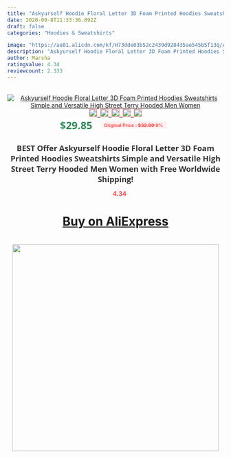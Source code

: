 ```yaml
---
title: "Askyurself Hoodie Floral Letter 3D Foam Printed Hoodies Sweatshirts Simple and Versatile High Street Terry Hooded Men Women"
date: 2020-09-8T11:33:36.892Z
draft: false
categories: "Hoodies & Sweatshirts"

image: "https://ae01.alicdn.com/kf/H73dde03b52c2439d928435ae545b5f13q/Askyurself-Hoodie-Floral-Letter-3D-Foam-Printed-Hoodies-Sweatshirts-Simple-and-Versatile-High-Street-Terry-Hooded.jpg"
description: "Askyurself Hoodie Floral Letter 3D Foam Printed Hoodies Sweatshirts Simple and Versatile High Street Terry Hooded Men Women"
author: Marsha
ratingvalue: 4.34
reviewcount: 2.333
---
```

<br>
<div style="text-align: center;">
<a href="https://s.click.aliexpress.com/e/_9QJ9p7" target="_blank" rel="nofollow noopener noreferrer"><img alt="Askyurself Hoodie Floral Letter 3D Foam Printed Hoodies Sweatshirts Simple and Versatile High Street Terry Hooded Men Women" class="magnifier-image" src="https://ae01.alicdn.com/kf/H73dde03b52c2439d928435ae545b5f13q/Askyurself-Hoodie-Floral-Letter-3D-Foam-Printed-Hoodies-Sweatshirts-Simple-and-Versatile-High-Street-Terry-Hooded.jpg_640x640.jpg">
<br>
<img style="border:1px solid salmon" src="https://ae01.alicdn.com/kf/H73dde03b52c2439d928435ae545b5f13q/Askyurself-Hoodie-Floral-Letter-3D-Foam-Printed-Hoodies-Sweatshirts-Simple-and-Versatile-High-Street-Terry-Hooded.jpg_120x120.jpg">&nbsp;&nbsp;<img style="border:1px solid salmon" src="https://ae01.alicdn.com/kf/H2f6b69063a73493b825636bce1499483p/Askyurself-Hoodie-Floral-Letter-3D-Foam-Printed-Hoodies-Sweatshirts-Simple-and-Versatile-High-Street-Terry-Hooded.jpg_120x120.jpg">&nbsp;&nbsp;<img style="border:1px solid salmon" src="https://ae01.alicdn.com/kf/H6b9991aa7ec748daa1288fab849873e6q/Askyurself-Hoodie-Floral-Letter-3D-Foam-Printed-Hoodies-Sweatshirts-Simple-and-Versatile-High-Street-Terry-Hooded.jpg_120x120.jpg">&nbsp;&nbsp;<img style="border:1px solid salmon" src="https://ae01.alicdn.com/kf/H7033b81d54064979937edc478b97ee84q/Askyurself-Hoodie-Floral-Letter-3D-Foam-Printed-Hoodies-Sweatshirts-Simple-and-Versatile-High-Street-Terry-Hooded.jpg_120x120.jpg">&nbsp;&nbsp;<img style="border:1px solid salmon" src="https://ae01.alicdn.com/kf/Ha367df7a07db42358f928a404027c92cs/Askyurself-Hoodie-Floral-Letter-3D-Foam-Printed-Hoodies-Sweatshirts-Simple-and-Versatile-High-Street-Terry-Hooded.jpg_120x120.jpg"></a></div><br0>
<div style="text-align: center;"><span style="background-color: white; border: 0px; box-sizing: border-box; color: seagreen; display: inline-block; font-family: &quot;open sans&quot; , &quot;arial&quot; , &quot;helvetica&quot; , sans-serif , &quot;heiti&quot;; font-size: 24px; font-stretch: inherit; font-weight: 700; line-height: inherit; margin: 0px 10px 0px 0px; padding: 0px; vertical-align: middle;">$29.85 </span>
<span style="background: rgb(255 , 241 , 241); border-radius: 3px; border: 0px; box-sizing: border-box; color: #ff4747; display: inline-block; font-family: inherit; font-size: 12px; font-stretch: inherit; font-style: inherit; font-variant: inherit; font-weight: 600; line-height: inherit; margin: 0px; padding: 2px 5px; transform: scale(0.9); vertical-align: middle;">Original Price : <b style="text-decoration: line-through;">$32.80 </b> 9%&nbsp;&nbsp;</span></div>
<h1 style="color: #333333; display: inline-block; font-family: &quot;open sans&quot; , &quot;arial&quot; , &quot;helvetica&quot; , sans-serif , &quot;heiti&quot;; font-size: 18px; font-stretch: inherit; font-weight: 700; text-align: center;">BEST Offer Askyurself Hoodie Floral Letter 3D Foam Printed Hoodies Sweatshirts Simple and Versatile High Street Terry Hooded Men Women with Free Worldwide Shipping!</h1>
<div style="color: #ff4747; text-align: center;">
<img src="https://4.bp.blogspot.com/-M0ZcTcb-5uY/XleCXlxnR4I/AAAAAAAAAEc/OrjgMkXV1oMQFaCRZj5HQwOCBcu3w1FegCPcBGAYYCw/s1600/star.png" style="height: 15px;">&nbsp;<b>4.34</b></div>
<div class="button_cont" align="center"><a class="buynow_a" href="https://s.click.aliexpress.com/e/_9QJ9p7" target="_blank" rel="nofollow noopener noreferrer"><H1>Buy on AliExpress</H1></a></div><br>
<div class="separator" style="clear: both; text-align: center;">
<img src="https://lh3.googleusercontent.com/-pTy5HemUv9M/XlePHvY0dAI/AAAAAAAAAE4/0nX5iRUoIWY8eMW9Dpxeirr157OZliDIgCLcBGAsYHQ/s1600/badge.gif" width="480">
</div>
